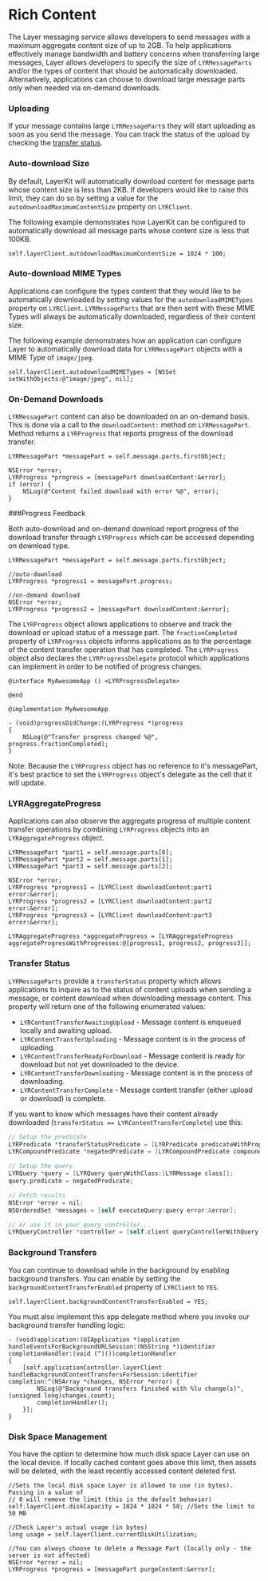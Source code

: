# Rich Content
The Layer messaging service allows developers to send messages with a maximum aggregate content size of up to 2GB. To help applications effectively manage bandwidth and battery concerns when transferring large messages, Layer allows developers to specify the size of `LYRMessageParts` and/or the types of content that should be automatically downloaded. Alternatively, applications can choose to download large message parts only when needed via on-demand downloads. 

### Uploading

If your message contains large `LYRMessagePart`s they will start uploading as soon as you send the message.  You can track the status of the upload by checking the [transfer status](#transferstatus).

### Auto-download Size 
By default, LayerKit will automatically download content for message parts whose content size is less than 2KB. If developers would like to raise this limit, they can do so by setting a value for the `autodownloadMaximumContentSize` property on `LYRClient`.

The following example demonstrates how LayerKit can be configured to automatically download all message parts whose content size is less that 100KB. 

```objc
self.layerClient.autodownloadMaximumContentSize = 1024 * 100;
```

### Auto-download MIME Types
Applications can configure the types content that they would like to be automatically downloaded by setting values for the `autodownloadMIMETypes` property on `LYRClient`. `LYRMessageParts` that are then sent with these MIME Types will always be automatically downloaded, regardless of their content size. 

The following example demonstrates how an application can configure Layer to automatically download data for `LYRMessagePart` objects with a MIME Type of `image/jpeg`.

```objc
self.layerClient.autodownloadMIMETypes = [NSSet setWithObjects:@"image/jpeg", nil];
```

### On-Demand Downloads
`LYRMessagePart` content can also be downloaded on an on-demand basis. This is done via a call to the `downloadContent:` method on `LYRMessagePart`. Method returns a `LYRProgress` that reports progress of the download transfer.

```objc
LYRMessagePart *messagePart = self.message.parts.firstObject;

NSError *error;
LYRProgress *progress = [messagePart downloadContent:&error];
if (error) {
    NSLog(@"Content failed download with error %@", error); 
}
```

###Progress Feedback

Both auto-download and on-demand download report progress of the download transfer through `LYRProgress` which can be accessed depending on download type.
```objc
LYRMessagePart *messagePart = self.message.parts.firstObject;

//auto-download
LYRProgress *progress1 = messagePart.progress;

//on-demand download
NSError *error;
LYRProgress *progress2 = [messagePart downloadContent:&error];
```
The `LYRProgress` object allows applications to observe and track the download or upload status of a message part. The `fractionCompleted` property of `LYRProgress` objects informs applications as to the percentage of the content transfer operation that has completed. The `LYRProgress` object also declares the `LYRProgressDelegate` protocol which applications can implement in order to be notified of progress changes. 

```objc
@interface MyAwesomeApp () <LYRProgressDelegate>

@end

@implementation MyAwesomeApp

- (void)progressDidChange:(LYRProgress *)progress
{
    NSLog(@"Transfer progress changed %@", progress.fractionCompleted);
}
```
Note: Because the `LYRProgress` object has no reference to it's messagePart, it's best practice to set the `LYRProgress` object's delegate as the cell that it will update.

### LYRAggregateProgress 
Applications can also observe the aggregate progress of multiple content transfer operations by combining `LYRProgress` objects into an `LYRAggregateProgress` object. 

```objc
LYRMessagePart *part1 = self.message.parts[0];
LYRMessagePart *part2 = self.message.parts[1];
LYRMessagePart *part3 = self.message.parts[2];

NSError *error;
LYRProgress *progress1 = [LYRClient downloadContent:part1 error:&error];
LYRProgress *progress2 = [LYRClient downloadContent:part2 error:&error];
LYRProgress *progress3 = [LYRClient downloadContent:part3 error:&error];

LYRAggregateProgress *aggregateProgress = [LYRAggregateProgress aggregateProgressWithProgresses:@[progress1, progress2, progress3]];
```

<a name="transferstatus"></a>
### Transfer Status
`LYRMessageParts` provide a `transferStatus` property which allows applications to inquire as to the status of content uploads when sending a message, or content download when downloading message content. This property will return one of the following enumerated values:

* `LYRContentTransferAwaitingUpload` - Message content is enqueued locally and awaiting upload. 
* `LYRContentTransferUploading` - Message content is in the process of uploading. 
* `LYRContentTransferReadyForDownload` - Message content is ready for download but not yet downloaded to the device. 
* `LYRContentTransferDownloading` - Message content is in the process of downloading. 
* `LYRContentTransferComplete` - Message content transfer (either upload or download) is complete. 

If you want to know which messages have their content already downloaded (`transferStatus == LYRContentTransferComplete`) use this:

```objective-c
// Setup the predicate
LYRPredicate *transferStatusPredicate = [LYRPredicate predicateWithProperty:@"parts.transferStatus" operator:LYRPredicateOperatorIsLessThanOrEqualTo value:@(LYRContentTransferDownloading)];
LYRCompoundPredicate *negatedPredicate = [LYRCompoundPredicate compoundPredicateWithType:LYRCompoundPredicateTypeNot subpredicates:@[transferStatusPredicate]];

// Setup the query
LYRQuery *query = [LYRQuery queryWithClass:[LYRMessage class]];
query.predicate = negatedPredicate;

// Fetch results
NSError *error = nil;
NSOrderedSet *messages = [self executeQuery:query error:&error];

// or use it in your query controller...
LYRQueryController *controller = [self.client queryControllerWithQuery:query];
```

### Background Transfers

You can continue to download while in the background by enabling background transfers.  You can enable by setting the `backgroundContentTransferEnabled` property of `LYRClient` to `YES`.

```objc
self.layerClient.backgroundContentTransferEnabled = YES;
```

You must also implement this app delegate method where you invoke our background transfer handling logic:

```objc
- (void)application:(UIApplication *)application handleEventsForBackgroundURLSession:(NSString *)identifier completionHandler:(void (^)())completionHandler
{
    [self.applicationController.layerClient handleBackgroundContentTransfersForSession:identifier completion:^(NSArray *changes, NSError *error) {
        NSLog(@"Background transfers finished with %lu change(s)", (unsigned long)changes.count);
        completionHandler();
    }];
}
```

### Disk Space Management
You have the option to determine how much disk space Layer can use on the local device. If locally cached content goes above this limit, then assets will be deleted, with the least recently accessed content deleted first.

```objc
//Sets the local disk space Layer is allowed to use (in bytes). Passing in a value of 
// 0 will remove the limit (this is the default behavior)
self.layerClient.diskCapacity = 1024 * 1024 * 50; //Sets the limit to 50 MB

//Check Layer's actual usage (in bytes)
long usage = self.layerClient.currentDiskUtilization;

//You can always choose to delete a Message Part (locally only - the server is not affected) 
NSError *error = nil;
LYRProgress *progress = [messagePart purgeContent:&error];
```
